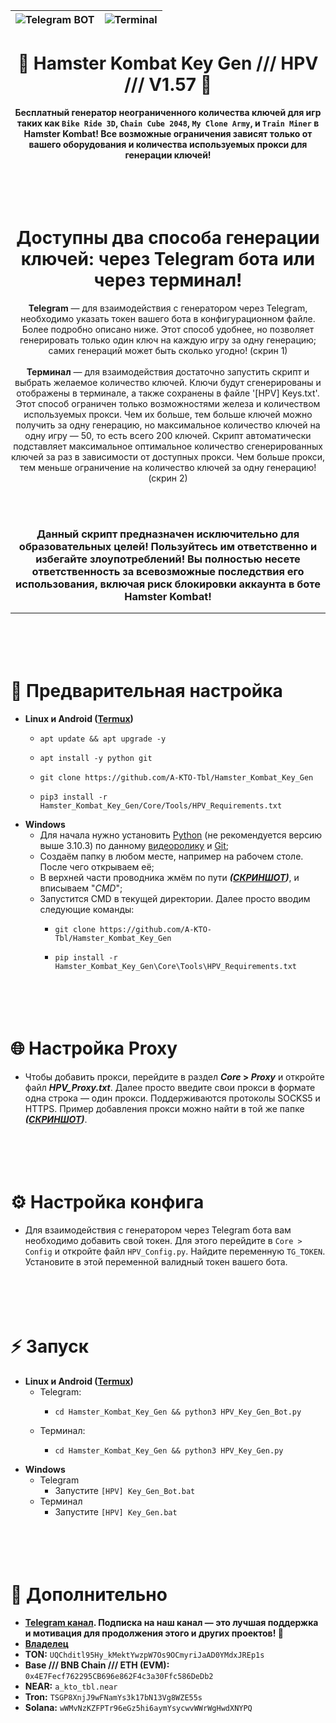 <div align="center">

| ![Telegram BOT](https://telegra.ph/file/eda00c9261d1969f63f48.png) | ![Terminal](https://telegra.ph/file/687fcda6eadd686c4bfa1.png) |
|:---:|:---:|

# 🐹 Hamster Kombat Key Gen /// HPV /// V1.57 🔑

**Бесплатный генератор неограниченного количества ключей для игр таких как `Bike Ride 3D`, `Chain Cube 2048`, `My Clone Army`, и `Train Miner` в Hamster Kombat! Все возможные ограничения зависят только от вашего оборудования и количества используемых прокси для генерации ключей!**

# <br><br>Доступны два способа генерации ключей: через Telegram бота или через терминал!
**Telegram** — для взаимодействия с генератором через Telegram, необходимо указать токен вашего бота в конфигурационном файле. Более подробно описано ниже. Этот способ удобнее, но позволяет генерировать только один ключ на каждую игру за одну генерацию; самих генераций может быть сколько угодно! (скрин 1)<br><br>
**Терминал** — для взаимодействия достаточно запустить скрипт и выбрать желаемое количество ключей. Ключи будут сгенерированы и отображены в терминале, а также сохранены в файле '[HPV] Keys.txt'. Этот способ ограничен только возможностями железа и количеством используемых прокси. Чем их больше, тем больше ключей можно получить за одну генерацию, но максимальное количество ключей на одну игру — 50, то есть всего 200 ключей. Скрипт автоматически подставляет максимальное оптимальное количество сгенерированных ключей за раз в зависимости от доступных прокси. Чем больше прокси, тем меньше ограничение на количество ключей за одну генерацию! (скрин 2)

**<br><br><h3>Данный скрипт предназначен исключительно для образовательных целей! Пользуйтесь им ответственно и избегайте злоупотреблений! Вы полностью несете ответственность за всевозможные последствия его использования, включая риск блокировки аккаунта в боте Hamster Kombat!</h3>**
***
</div>

# <br><br>🧬 Предварительная настройка
- **Linux и Android ([Termux](https://github.com/termux/termux-app/releases))**
  - ```
    apt update && apt upgrade -y
    ```
  - ```
    apt install -y python git
    ```
  - ```
    git clone https://github.com/A-KTO-Tbl/Hamster_Kombat_Key_Gen
    ```
  - ```
    pip3 install -r Hamster_Kombat_Key_Gen/Core/Tools/HPV_Requirements.txt
    ```
- **Windows**
  - Для начала нужно установить [Python](https://www.python.org/downloads/release/python-3103/) (не рекомендуется версию выше 3.10.3) по данному [видеоролику](https://www.youtube.com/watch?v=swZA4EJnsG0) и [Git](https://git-scm.com/download/win);
  - Создаём папку в любом месте, например на рабочем столе. После чего открываем её;
  - В верхней части проводника жмём по пути ***([СКРИНШОТ](https://telegra.ph/file/f4695bbc6a7c4e142c758.jpg))***, и вписываем "*CMD*";
  - Запустится CMD в текущей директории. Далее просто вводим следующие команды:
    - ```
      git clone https://github.com/A-KTO-Tbl/Hamster_Kombat_Key_Gen
      ```
    - ```
      pip install -r Hamster_Kombat_Key_Gen\Core\Tools\HPV_Requirements.txt
      ```

# <br><br>🌐 Настройка Proxy
- Чтобы добавить прокси, перейдите в раздел ***Core* > *Proxy*** и откройте файл ***HPV_Proxy.txt***. Далее просто введите свои прокси в формате одна строка — один прокси. Поддерживаются протоколы SOCKS5 и HTTPS. Пример добавления прокси можно найти в той же папке ***([СКРИНШОТ](https://telegra.ph/file/828b1caf4e50e522ffb9e.jpg))***.

# <br><br>⚙️ Настройка конфига
- Для взаимодействия с генератором через Telegram бота вам необходимо добавить свой токен. Для этого перейдите в `Core > Config` и откройте файл `HPV_Config.py`. Найдите переменную `TG_TOKEN`. Установите в этой переменной валидный токен вашего бота.

# <br><br>⚡️ Запуск
- **Linux и Android ([Termux](https://github.com/termux/termux-app/releases))**
  - Telegram:
    - ```
      cd Hamster_Kombat_Key_Gen && python3 HPV_Key_Gen_Bot.py
      ```
  - Терминал:
    - ```
      cd Hamster_Kombat_Key_Gen && python3 HPV_Key_Gen.py
      ```
- **Windows**
  - Telegram
    - Запустите `[HPV] Key_Gen_Bot.bat`
  - Терминал
    - Запустите `[HPV] Key_Gen.bat`

# <br><br>💎 Дополнительно
- **[Telegram канал](https://t.me/+nXUk0aZ0valjYmFi). Подписка на наш канал — это лучшая поддержка и мотивация для продолжения этого и других проектов! 💜**
- **[Владелец](https://t.me/A_KTO_Tbl)**
- **TON:** ```UQChditl95Hy_kMektYwzpW7Os9OCmyriJaAD0YMdxJREp1s```
- **Base /// BNB Chain /// ETH (EVM):** ```0x4E7Fecf762295CB696e862F4c3a30Ffc586DeDb2```
- **NEAR:** ```a_kto_tbl.near```
- **Tron:** ```TSGP8XnjJ9wFNamYs3k17bN13Vg8WZE55s```
- **Solana:** ```wWMvNzKZFPTr96eGz5hi6aymYsycwvWWrWgHwdXNYPQ```
